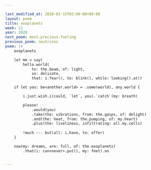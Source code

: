 ```yaml
---

last_modified_at: 2020-03-15T02:00:00+00:00
layout: poem
title: exoplanets
week: 11
year: 2020
next_poem: most.precious.feeling
previous_poem: neutrinos
poem: |+
    exoplanets

    let me = say(
        hello.world(
            to: the.beam, of: light,
            so: delicate,
            that: i.fear(), to: blink(), while: looking().at))

    if let you: be<another.world> = .some(world), any.world {

        i.just.wish.i(could, `let`, you).`catch`(my: breath)

        please!
            .would(you)
            .take(the: vibrations, from: the.gasps, of: delight)
            .and(the: heat, from: the.pumping, of: my.heart)
            .plus(the: liveliness, infiltrating: all.my.cells)
        
        !much --- but(all: i.have, to: offer)
    }

    now(my: dreams, are: full, of: the.exoplanets)
        .that(i: can<never>.put(), my: feet).on


---
```

